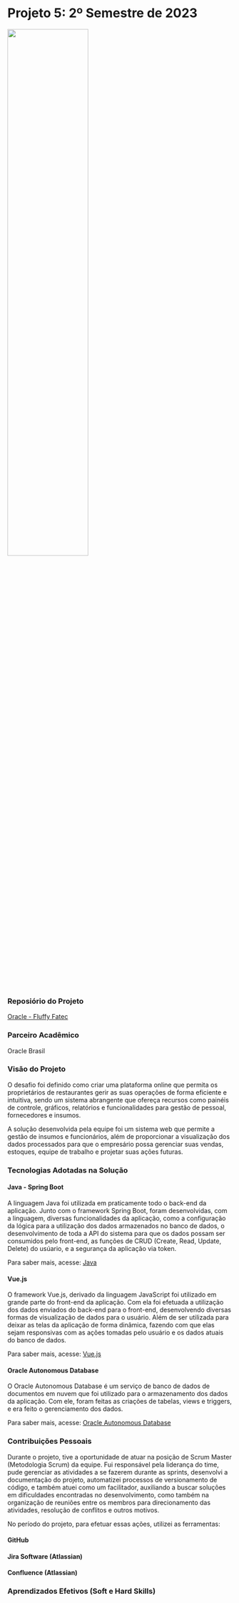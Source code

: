 # Projeto 5: 2º Semestre de 2023 

<img src="https://github.com/Fluffy-Fatec/Projeto-Integrador-Oracle/blob/main/Documentacao/Team/imgOracleFatec_1.jpg" width="60%" height="55%">

### Reposiório do Projeto

[Oracle - Fluffy Fatec](https://github.com/Fluffy-Fatec/Projeto-Integrador-Oracle)

### Parceiro Acadêmico

Oracle Brasil

### Visão do Projeto

O desafio foi definido como criar uma plataforma online que permita os proprietários de restaurantes gerir as suas operações de forma eficiente e intuitiva, sendo um sistema abrangente que ofereça recursos como painéis de controle, gráficos, relatórios e funcionalidades para gestão de pessoal, fornecedores e insumos.

A solução desenvolvida pela equipe foi um sistema web que permite a gestão de insumos e funcionários, além de proporcionar a visualização dos dados processados para que o empresário possa gerenciar suas vendas, estoques, equipe de trabalho e projetar suas ações futuras.

### Tecnologias Adotadas na Solução

#### Java - Spring Boot

A linguagem Java foi utilizada em praticamente todo o back-end da aplicação. Junto com o framework Spring Boot, foram desenvolvidas, com a linguagem, diversas funcionalidades da aplicação, como a configuração da lógica para a utilização dos dados armazenados no banco de dados, o desenvolvimento de toda a API do sistema para que os dados possam ser consumidos pelo front-end, as funções de CRUD (Create, Read, Update, Delete) do usúario, e a segurança da aplicação via token.  

Para saber mais, acesse: [Java](https://www.java.com)

#### Vue.js

O framework Vue.js, derivado da linguagem JavaScript foi utilizado em grande parte do front-end da aplicação. Com ela foi efetuada a utilização dos dados enviados do back-end para o front-end, desenvolvendo diversas formas de visualização de dados para o usuário. Além de ser utilizada para deixar as telas da aplicação de forma dinâmica, fazendo com que elas sejam responsivas com as ações tomadas pelo usuário e os dados atuais do banco de dados.

Para saber mais, acesse: [Vue.js](https://vuejs.org)

#### Oracle Autonomous Database

O Oracle Autonomous Database é um serviço de banco de dados de documentos em nuvem que foi utilizado para o armazenamento dos dados da aplicação. Com ele, foram feitas as criações de tabelas, views e triggers, e era feito o gerenciamento dos dados.

Para saber mais, acesse: [Oracle Autonomous Database](https://www.oracle.com/autonomous-database/)

### Contribuições Pessoais

Durante o projeto, tive a oportunidade de atuar na posição de Scrum Master (Metodologia Scrum) da equipe. Fui responsável pela liderança do time, pude gerenciar as atividades a se fazerem durante as sprints, desenvolvi a documentação do projeto, automatizei processos de versionamento de código, e também atuei como um facilitador, auxiliando a buscar soluções em dificuldades encontradas no desenvolvimento, como também na organização de reuniões entre os membros para direcionamento das atividades, resolução de conflitos e outros motivos.

No período do projeto, para efetuar essas ações, utilizei as ferramentas:

#### GitHub

#### Jira Software (Atlassian)

#### Confluence (Atlassian)




### Aprendizados Efetivos (Soft e Hard Skills)

